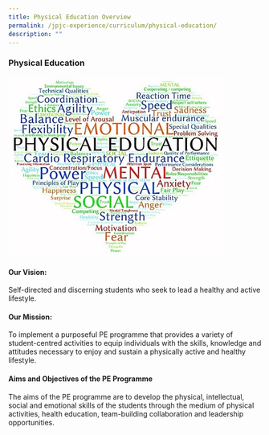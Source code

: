 ```yaml
---
title: Physical Education Overview
permalink: /jpjc-experience/curriculum/physical-education/
description: ""
---
```

### **Physical Education**

<img src="/images/PE%201.jpg" 
     style="width:85%">

#### **Our Vision:**
Self-directed and discerning students who seek to lead a healthy and active lifestyle.

#### **Our Mission:**
To implement a purposeful PE programme that provides a variety of student-centred activities to equip individuals with the skills, knowledge and attitudes necessary to enjoy and sustain a physically active and healthy lifestyle.

#### **Aims and Objectives of the PE Programme**
The aims of the PE programme are to develop the physical, intellectual, social and emotional skills of the students through the medium of physical activities, health education, team-building collaboration and leadership opportunities.